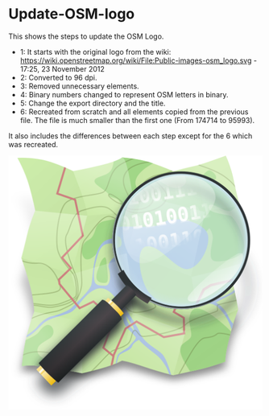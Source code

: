 # Update-OSM-logo
This shows the steps to update the OSM Logo.

* 1: It starts with the original logo from the wiki: https://wiki.openstreetmap.org/wiki/File:Public-images-osm_logo.svg - 17:25, 23 November 2012
* 2: Converted to 96 dpi.
* 3: Removed unnecessary elements.
* 4: Binary numbers changed to represent OSM letters in binary.
* 5: Change the export directory and the title.
* 6: Recreated from scratch and all elements copied from the previous file. The file is much smaller than the first one (From 174714 to 95993).

It also includes the differences between each step except for the 6 which was recreated.

![New logo](6-Public-images-osm_logo.svg)
